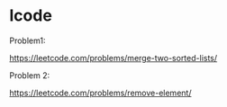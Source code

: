 # lcode

Problem1:

https://leetcode.com/problems/merge-two-sorted-lists/


Problem 2:

https://leetcode.com/problems/remove-element/
